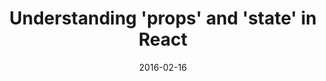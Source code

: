 ---
layout: lesson
title: Understanding 'props' and 'state' in React
slides: ['_slides/week-05/03-react-props-state.md']
date: 2016-02-16
---